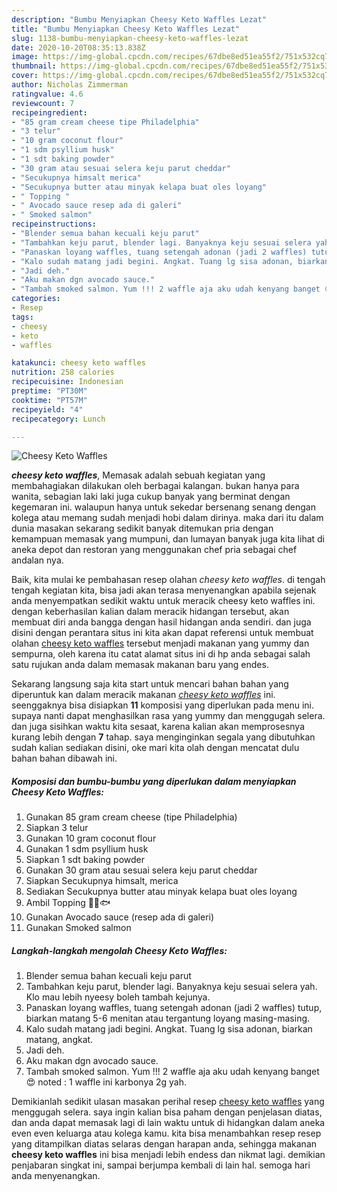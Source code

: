 ```yaml
---
description: "Bumbu Menyiapkan Cheesy Keto Waffles Lezat"
title: "Bumbu Menyiapkan Cheesy Keto Waffles Lezat"
slug: 1138-bumbu-menyiapkan-cheesy-keto-waffles-lezat
date: 2020-10-20T08:35:13.838Z
image: https://img-global.cpcdn.com/recipes/67dbe8ed51ea55f2/751x532cq70/cheesy-keto-waffles-foto-resep-utama.jpg
thumbnail: https://img-global.cpcdn.com/recipes/67dbe8ed51ea55f2/751x532cq70/cheesy-keto-waffles-foto-resep-utama.jpg
cover: https://img-global.cpcdn.com/recipes/67dbe8ed51ea55f2/751x532cq70/cheesy-keto-waffles-foto-resep-utama.jpg
author: Nicholas Zimmerman
ratingvalue: 4.6
reviewcount: 7
recipeingredient:
- "85 gram cream cheese tipe Philadelphia"
- "3 telur"
- "10 gram coconut flour"
- "1 sdm psyllium husk"
- "1 sdt baking powder"
- "30 gram atau sesuai selera keju parut cheddar"
- "Secukupnya himsalt merica"
- "Secukupnya butter atau minyak kelapa buat oles loyang"
- " Topping "
- " Avocado sauce resep ada di galeri"
- " Smoked salmon"
recipeinstructions:
- "Blender semua bahan kecuali keju parut"
- "Tambahkan keju parut, blender lagi. Banyaknya keju sesuai selera yah. Klo mau lebih nyeesy boleh tambah kejunya."
- "Panaskan loyang waffles, tuang setengah adonan (jadi 2 waffles) tutup, biarkan matang 5-6 menitan atau tergantung loyang masing-masing."
- "Kalo sudah matang jadi begini. Angkat. Tuang lg sisa adonan, biarkan matang, angkat."
- "Jadi deh."
- "Aku makan dgn avocado sauce."
- "Tambah smoked salmon. Yum !!! 2 waffle aja aku udah kenyang banget 😍 noted : 1 waffle ini karbonya 2g yah."
categories:
- Resep
tags:
- cheesy
- keto
- waffles

katakunci: cheesy keto waffles 
nutrition: 258 calories
recipecuisine: Indonesian
preptime: "PT30M"
cooktime: "PT57M"
recipeyield: "4"
recipecategory: Lunch

---
```



![Cheesy Keto Waffles](https://img-global.cpcdn.com/recipes/67dbe8ed51ea55f2/751x532cq70/cheesy-keto-waffles-foto-resep-utama.jpg)

<b><i>cheesy keto waffles</i></b>, Memasak adalah sebuah kegiatan yang membahagiakan dilakukan oleh berbagai kalangan. bukan hanya para wanita, sebagian laki laki juga cukup banyak yang berminat dengan kegemaran ini. walaupun hanya untuk sekedar bersenang senang dengan kolega atau memang sudah menjadi hobi dalam dirinya. maka dari itu dalam dunia masakan sekarang sedikit banyak ditemukan pria dengan kemampuan memasak yang mumpuni, dan lumayan banyak juga kita lihat di aneka depot dan restoran yang menggunakan chef pria sebagai chef andalan nya.

Baik, kita mulai ke pembahasan resep olahan <i>cheesy keto waffles</i>. di tengah tengah kegiatan kita, bisa jadi akan terasa menyenangkan apabila sejenak anda menyempatkan sedikit waktu untuk meracik cheesy keto waffles ini. dengan keberhasilan kalian dalam meracik hidangan tersebut, akan membuat diri anda bangga dengan hasil hidangan anda sendiri. dan juga disini dengan perantara situs ini kita akan dapat referensi untuk membuat olahan <u>cheesy keto waffles</u> tersebut menjadi makanan yang yummy dan sempurna, oleh karena itu catat alamat situs ini di hp anda sebagai salah satu rujukan anda dalam memasak makanan baru yang endes.




Sekarang langsung saja kita start untuk mencari bahan bahan yang diperuntuk kan dalam meracik makanan <u><i>cheesy keto waffles</i></u> ini. seenggaknya bisa disiapkan <b>11</b> komposisi yang diperlukan pada menu ini. supaya nanti dapat menghasilkan rasa yang yummy dan menggugah selera. dan juga sisihkan waktu kita sesaat, karena kalian akan memprosesnya kurang lebih dengan <b>7</b> tahap. saya menginginkan segala yang dibutuhkan sudah kalian sediakan disini, oke mari kita olah dengan mencatat dulu bahan bahan dibawah ini.

<!--inarticleads1-->

##### Komposisi dan bumbu-bumbu yang diperlukan dalam menyiapkan Cheesy Keto Waffles:

1. Gunakan 85 gram cream cheese (tipe Philadelphia)
1. Siapkan 3 telur
1. Gunakan 10 gram coconut flour
1. Gunakan 1 sdm psyllium husk
1. Siapkan 1 sdt baking powder
1. Gunakan 30 gram atau sesuai selera keju parut cheddar
1. Siapkan Secukupnya himsalt, merica
1. Sediakan Secukupnya butter atau minyak kelapa buat oles loyang
1. Ambil  Topping 🥑🧀🐟
1. Gunakan  Avocado sauce (resep ada di galeri)
1. Gunakan  Smoked salmon




<!--inarticleads2-->

##### Langkah-langkah mengolah Cheesy Keto Waffles:

1. Blender semua bahan kecuali keju parut
1. Tambahkan keju parut, blender lagi. Banyaknya keju sesuai selera yah. Klo mau lebih nyeesy boleh tambah kejunya.
1. Panaskan loyang waffles, tuang setengah adonan (jadi 2 waffles) tutup, biarkan matang 5-6 menitan atau tergantung loyang masing-masing.
1. Kalo sudah matang jadi begini. Angkat. Tuang lg sisa adonan, biarkan matang, angkat.
1. Jadi deh.
1. Aku makan dgn avocado sauce.
1. Tambah smoked salmon. Yum !!! 2 waffle aja aku udah kenyang banget 😍 noted : 1 waffle ini karbonya 2g yah.




Demikianlah sedikit ulasan masakan perihal resep <u>cheesy keto waffles</u> yang menggugah selera. saya ingin kalian bisa paham dengan penjelasan diatas, dan anda dapat memasak lagi di lain waktu untuk di hidangkan dalam aneka even even keluarga atau kolega kamu. kita bisa menambahkan resep resep yang ditampilkan diatas selaras dengan harapan anda, sehingga makanan <b>cheesy keto waffles</b> ini bisa menjadi lebih endess dan nikmat lagi. demikian penjabaran singkat ini, sampai berjumpa kembali di lain hal. semoga hari anda menyenangkan.
